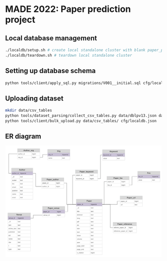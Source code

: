# MADE 2022: Paper prediction project

## Local database management

```bash
./localdb/setup.sh # create local standalone cluster with blank paper_prediction database
./localdb/teardown.sh # teardown local standalone cluster
```

## Setting up database schema
```bash
python tools/client/apply_sql.py migrations/V001__initial.sql cfg/localdb.json
```

## Uploading dataset
```bash
mkdir data/csv_tables
python tools/dataset_parsing/collect_csv_tables.py data/dblpv13.json data/csv_tables/
python tools/client/bulk_upload.py data/csv_tables/ cfg/localdb.json
```

## ER diagram
![alt text](ER-diagram.png?raw=true)
